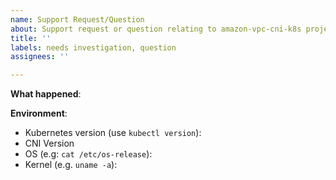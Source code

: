 ```yaml
---
name: Support Request/Question
about: Support request or question relating to amazon-vpc-cni-k8s project.
title: ''
labels: needs investigation, question
assignees: ''

---
```


<!--
For urgent operational issues, please contact AWS Support directly at https://aws.amazon.com/premiumsupport/

If you think you have found a potential security issue, please do not post it as an issue. Instead, follow the instructions at https://aws.amazon.com/security/vulnerability-reporting/ or email AWS Security directly at aws-security@amazon.com
-->

**What happened**:

<!--
If you're looking for help, check the [troubleshooting guide](https://github.com/Truphone/amazon-vpc-cni-k8s/blob/master/docs/troubleshooting.md)

If you're unable to find the answers and would like to create an issue, upload the logs by running [CNI Log Collection tool](https://docs.aws.amazon.com/eks/latest/userguide/troubleshooting.html#troubleshoot-cni) and email the log archive to k8s-awscni-triage@amazon.com
-->

**Environment**:
- Kubernetes version (use `kubectl version`):
- CNI Version
- OS (e.g: `cat /etc/os-release`):
- Kernel (e.g. `uname -a`):
